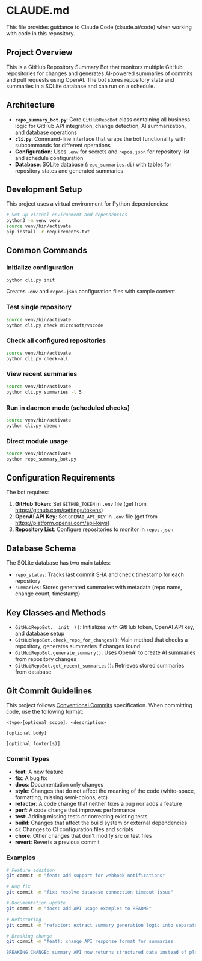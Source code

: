 # CLAUDE.md

This file provides guidance to Claude Code (claude.ai/code) when working with code in this repository.

## Project Overview

This is a GitHub Repository Summary Bot that monitors multiple GitHub repositories for changes and generates AI-powered summaries of commits and pull requests using OpenAI. The bot stores repository state and summaries in a SQLite database and can run on a schedule.

## Architecture

- **`repo_summary_bot.py`**: Core `GitHubRepoBot` class containing all business logic for GitHub API integration, change detection, AI summarization, and database operations
- **`cli.py`**: Command-line interface that wraps the bot functionality with subcommands for different operations
- **Configuration**: Uses `.env` for secrets and `repos.json` for repository list and schedule configuration
- **Database**: SQLite database (`repo_summaries.db`) with tables for repository states and generated summaries

## Development Setup

This project uses a virtual environment for Python dependencies:

```bash
# Set up virtual environment and dependencies
python3 -m venv venv
source venv/bin/activate
pip install -r requirements.txt
```

## Common Commands

### Initialize configuration
```bash
python cli.py init
```
Creates `.env` and `repos.json` configuration files with sample content.

### Test single repository
```bash
source venv/bin/activate
python cli.py check microsoft/vscode
```

### Check all configured repositories
```bash
source venv/bin/activate
python cli.py check-all
```

### View recent summaries
```bash
source venv/bin/activate
python cli.py summaries -l 5
```

### Run in daemon mode (scheduled checks)
```bash
source venv/bin/activate
python cli.py daemon
```

### Direct module usage
```bash
source venv/bin/activate
python repo_summary_bot.py
```

## Configuration Requirements

The bot requires:
1. **GitHub Token**: Set `GITHUB_TOKEN` in `.env` file (get from https://github.com/settings/tokens)
2. **OpenAI API Key**: Set `OPENAI_API_KEY` in `.env` file (get from https://platform.openai.com/api-keys)
3. **Repository List**: Configure repositories to monitor in `repos.json`

## Database Schema

The SQLite database has two main tables:
- `repo_states`: Tracks last commit SHA and check timestamp for each repository
- `summaries`: Stores generated summaries with metadata (repo name, change count, timestamp)

## Key Classes and Methods

- `GitHubRepoBot.__init__()`: Initializes with GitHub token, OpenAI API key, and database setup
- `GitHubRepoBot.check_repo_for_changes()`: Main method that checks a repository, generates summaries if changes found
- `GitHubRepoBot.generate_summary()`: Uses OpenAI to create AI summaries from repository changes
- `GitHubRepoBot.get_recent_summaries()`: Retrieves stored summaries from database

## Git Commit Guidelines

This project follows [Conventional Commits](https://www.conventionalcommits.org/) specification. When committing code, use the following format:

```
<type>[optional scope]: <description>

[optional body]

[optional footer(s)]
```

### Commit Types

- **feat**: A new feature
- **fix**: A bug fix
- **docs**: Documentation only changes
- **style**: Changes that do not affect the meaning of the code (white-space, formatting, missing semi-colons, etc)
- **refactor**: A code change that neither fixes a bug nor adds a feature
- **perf**: A code change that improves performance
- **test**: Adding missing tests or correcting existing tests
- **build**: Changes that affect the build system or external dependencies
- **ci**: Changes to CI configuration files and scripts
- **chore**: Other changes that don't modify src or test files
- **revert**: Reverts a previous commit

### Examples

```bash
# Feature addition
git commit -m "feat: add support for webhook notifications"

# Bug fix
git commit -m "fix: resolve database connection timeout issue"

# Documentation update
git commit -m "docs: add API usage examples to README"

# Refactoring
git commit -m "refactor: extract summary generation logic into separate module"

# Breaking change
git commit -m "feat!: change API response format for summaries

BREAKING CHANGE: summary API now returns structured data instead of plain text"
```